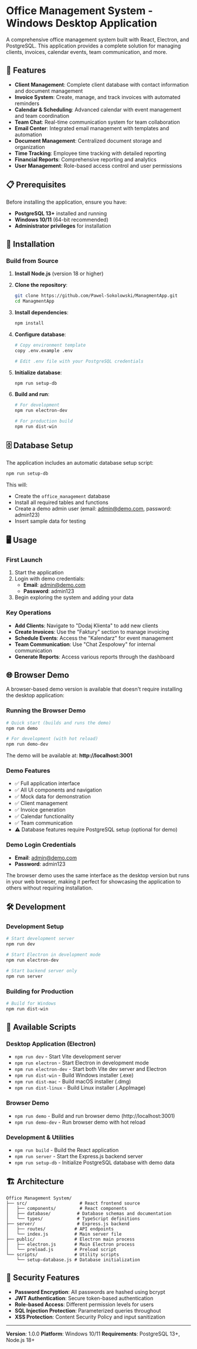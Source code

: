 # Office Management System - Windows Desktop Application

A comprehensive office management system built with React, Electron, and PostgreSQL. This application provides a complete solution for managing clients, invoices, calendar events, team communication, and more.

## 🚀 Features

- **Client Management**: Complete client database with contact information and document management
- **Invoice System**: Create, manage, and track invoices with automated reminders
- **Calendar & Scheduling**: Advanced calendar with event management and team coordination
- **Team Chat**: Real-time communication system for team collaboration
- **Email Center**: Integrated email management with templates and automation
- **Document Management**: Centralized document storage and organization
- **Time Tracking**: Employee time tracking with detailed reporting
- **Financial Reports**: Comprehensive reporting and analytics
- **User Management**: Role-based access control and user permissions

## 📋 Prerequisites

Before installing the application, ensure you have:

- **PostgreSQL 13+** installed and running
- **Windows 10/11** (64-bit recommended)
- **Administrator privileges** for installation

## 🔧 Installation

### Build from Source

1. **Install Node.js** (version 18 or higher)
2. **Clone the repository**:
   ```bash
   git clone https://github.com/Pawel-Sokolowski/ManagmentApp.git
   cd ManagmentApp
   ```

3. **Install dependencies**:
   ```bash
   npm install
   ```

4. **Configure database**:
   ```bash
   # Copy environment template
   copy .env.example .env
   
   # Edit .env file with your PostgreSQL credentials
   ```

5. **Initialize database**:
   ```bash
   npm run setup-db
   ```

6. **Build and run**:
   ```bash
   # For development
   npm run electron-dev
   
   # For production build
   npm run dist-win
   ```

## 🗄️ Database Setup

The application includes an automatic database setup script:

```bash
npm run setup-db
```

This will:
- Create the `office_management` database
- Install all required tables and functions
- Create a demo admin user (email: admin@demo.com, password: admin123)
- Insert sample data for testing

## 🖥️ Usage

### First Launch

1. Start the application
2. Login with demo credentials:
   - **Email**: admin@demo.com
   - **Password**: admin123
3. Begin exploring the system and adding your data

### Key Operations

- **Add Clients**: Navigate to "Dodaj Klienta" to add new clients
- **Create Invoices**: Use the "Faktury" section to manage invoicing
- **Schedule Events**: Access the "Kalendarz" for event management
- **Team Communication**: Use "Chat Zespołowy" for internal communication
- **Generate Reports**: Access various reports through the dashboard

## 🌐 Browser Demo

A browser-based demo version is available that doesn't require installing the desktop application:

### Running the Browser Demo

```bash
# Quick start (builds and runs the demo)
npm run demo

# For development (with hot reload)
npm run demo-dev
```

The demo will be available at: **http://localhost:3001**

### Demo Features

- ✅ Full application interface
- ✅ All UI components and navigation
- ✅ Mock data for demonstration
- ✅ Client management
- ✅ Invoice generation
- ✅ Calendar functionality
- ✅ Team communication
- ⚠️ Database features require PostgreSQL setup (optional for demo)

### Demo Login Credentials

- **Email**: admin@demo.com
- **Password**: admin123

The browser demo uses the same interface as the desktop version but runs in your web browser, making it perfect for showcasing the application to others without requiring installation.

## 🛠️ Development

### Development Setup

```bash
# Start development server
npm run dev

# Start Electron in development mode
npm run electron-dev

# Start backend server only
npm run server
```

### Building for Production

```bash
# Build for Windows
npm run dist-win
```

## 📝 Available Scripts

### Desktop Application (Electron)
- `npm run dev` - Start Vite development server
- `npm run electron` - Start Electron in development mode
- `npm run electron-dev` - Start both Vite dev server and Electron
- `npm run dist-win` - Build Windows installer (.exe)
- `npm run dist-mac` - Build macOS installer (.dmg)
- `npm run dist-linux` - Build Linux installer (.AppImage)

### Browser Demo
- `npm run demo` - Build and run browser demo (http://localhost:3001)
- `npm run demo-dev` - Run browser demo with hot reload

### Development & Utilities
- `npm run build` - Build the React application
- `npm run server` - Start the Express.js backend server
- `npm run setup-db` - Initialize PostgreSQL database with demo data

## 🏗️ Architecture

```
Office Management System/
├── src/                    # React frontend source
│   ├── components/         # React components
│   ├── database/          # Database schemas and documentation
│   └── types/             # TypeScript definitions
├── server/                # Express.js backend
│   ├── routes/           # API endpoints
│   └── index.js          # Main server file
├── public/               # Electron main process
│   ├── electron.js       # Main Electron process
│   └── preload.js        # Preload script
└── scripts/              # Utility scripts
    └── setup-database.js # Database initialization
```

## 🔐 Security Features

- **Password Encryption**: All passwords are hashed using bcrypt
- **JWT Authentication**: Secure token-based authentication
- **Role-based Access**: Different permission levels for users
- **SQL Injection Protection**: Parameterized queries throughout
- **XSS Protection**: Content Security Policy and input sanitization

---

**Version**: 1.0.0
**Platform**: Windows 10/11
**Requirements**: PostgreSQL 13+, Node.js 18+